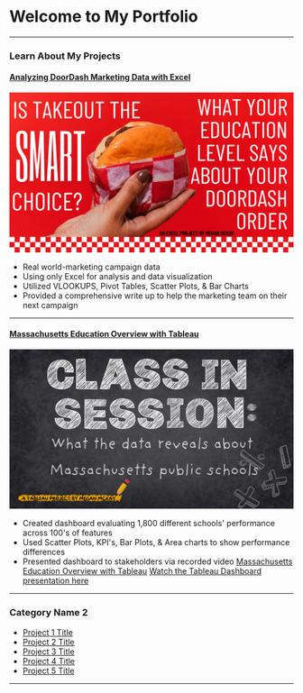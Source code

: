 <!-- <link rel="shortcut icon" type="image/x-icon" href="Headshot 2020.jpg?">-->
# Welcome to My Portfolio

---

### Learn About My Projects

#### [Analyzing DoorDash Marketing Data with Excel](/doordash)
[<img src="images/Order Up (1).png?raw=true"/>](/doordash)
- Real world-marketing campaign data
- Using only Excel for analysis and data visualization
- Utilized VLOOKUPS, Pivot Tables, Scatter Plots, & Bar Charts
- Provided a comprehensive write up to help the marketing team on their next campaign


---
<!--#### [Linked File Project](/files/Day 12 - 21 days to data.pdf)
<img src="images/21 Days To Data Challenge.png?raw=true"/>
For this project, I explored what a good analytics PowerPoint presentation should entail. It talks about main talking points, how to tie data to the business value, and much more. -->

#### [Massachusetts Education Overview with Tableau](/massachusetts)
[<img src="images/2017Mass.png?raw=true"/>](/massachusetts)
- Created dashboard evaluating 1,800 different schools' performance across 100's of features
- Used Scatter Plots, KPI's, Bar Plots, & Area charts to show performance differences
- Presented dashboard to stakeholders via recorded video
[Massachusetts Education Overview with Tableau](/massachusetts) [Watch the Tableau Dashboard presentation here](https://www.loom.com/share/b3dd0517febf4f13b6a97679867aa984?sid=80035c54-8000-45f2-b97f-d5ece1cb1230)
---

### Category Name 2

- [Project 1 Title](http://example.com/)
- [Project 2 Title](http://example.com/)
- [Project 3 Title](http://example.com/)
- [Project 4 Title](http://example.com/)
- [Project 5 Title](http://example.com/)

---




